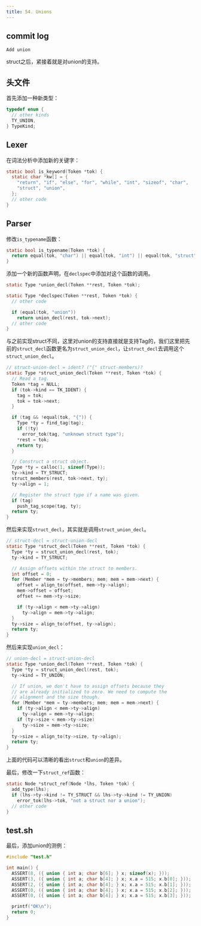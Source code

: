 ```yaml
---
title: 54. Unions
---
```


## commit log

```plaintext
Add union
```

struct之后，紧接着就是对union的支持。

## 头文件

首先添加一种新类型：

```c
typedef enum {
  // other kinds
  TY_UNION,
} TypeKind;
```

## Lexer

在词法分析中添加新的关键字：

```c
static bool is_keyword(Token *tok) {
  static char *kw[] = {
    "return", "if", "else", "for", "while", "int", "sizeof", "char",
    "struct", "union",
  };
  // other code
}
```

## Parser

修改`is_typename`函数：

```c
static bool is_typename(Token *tok) {
  return equal(tok, "char") || equal(tok, "int") || equal(tok, "struct") || equal(tok, "union");
}
```

添加一个新的函数声明，在`declspec`中添加对这个函数的调用。

```c
static Type *union_decl(Token **rest, Token *tok);

static Type *declspec(Token **rest, Token *tok) {
  // other code

  if (equal(tok, "union")) 
    return union_decl(rest, tok->next);
  // other code
}
```

与之前实现struct不同，这里对union的支持直接就是支持Tag的，我们这里把先前的`struct_decl`函数更名为`struct_union_decl`，让`struct_decl`去调用这个`struct_union_decl`。

```c
// struct-union-decl = ident? ("{" struct-members)?
static Type *struct_union_decl(Token **rest, Token *tok) {
  // Read a tag.
  Token *tag = NULL;
  if (tok->kind == TK_IDENT) {
    tag = tok;
    tok = tok->next;
  }

  if (tag && !equal(tok, "{")) {
    Type *ty = find_tag(tag);
    if (!ty)
      error_tok(tag, "unknown struct type");
    *rest = tok;
    return ty; 
  }

  // Construct a struct object.
  Type *ty = calloc(1, sizeof(Type));
  ty->kind = TY_STRUCT;
  struct_members(rest, tok->next, ty);
  ty->align = 1;

  // Register the struct type if a name was given.
  if (tag)
    push_tag_scope(tag, ty);
  return ty; 
}
```

然后来实现`struct_decl`，其实就是调用`struct_union_decl`。

```c
// struct-decl = struct-union-decl
static Type *struct_decl(Token **rest, Token *tok) {
  Type *ty = struct_union_decl(rest, tok);
  ty->kind = TY_STRUCT;

  // Assign offsets within the struct to members.
  int offset = 0;
  for (Member *mem = ty->members; mem; mem = mem->next) {
    offset = align_to(offset, mem->ty->align);
    mem->offset = offset;
    offset += mem->ty->size;

    if (ty->align < mem->ty->align)
      ty->align = mem->ty->align;
  }
  ty->size = align_to(offset, ty->align);
  return ty; 
}

```

然后来实现`union_decl`：

```c
// union-decl = struct-union-decl
static Type *union_decl(Token **rest, Token *tok) {
  Type *ty = struct_union_decl(rest, tok);
  ty->kind = TY_UNION;

  // If union, we don't have to assign offsets because they
  // are already initialized to zero. We need to compute the
  // alignment and the size though.
  for (Member *mem = ty->members; mem; mem = mem->next) {
    if (ty->align < mem->ty->align)
      ty->align = mem->ty->align;
    if (ty->size < mem->ty->size)
      ty->size = mem->ty->size;
  }
  ty->size = align_to(ty->size, ty->align);
  return ty;
}

```

上面的代码可以清晰的看出`struct`和`union`的差异。

最后，修改一下`struct_ref`函数：

```c
static Node *struct_ref(Node *lhs, Token *tok) {
  add_type(lhs);
  if (lhs->ty->kind != TY_STRUCT && lhs->ty->kind != TY_UNION) 
    error_tok(lhs->tok, "not a struct nor a union");
  // other code
}
```

## test.sh

最后，添加union的测例：

```c
#include "test.h"

int main() {
  ASSERT(8, ({ union { int a; char b[6]; } x; sizeof(x); }));
  ASSERT(3, ({ union { int a; char b[4]; } x; x.a = 515; x.b[0]; }));
  ASSERT(2, ({ union { int a; char b[4]; } x; x.a = 515; x.b[1]; }));
  ASSERT(0, ({ union { int a; char b[4]; } x; x.a = 515; x.b[2]; }));
  ASSERT(0, ({ union { int a; char b[4]; } x; x.a = 515; x.b[3]; }));

  printf("OK\n");
  return 0;
}
```

‍
